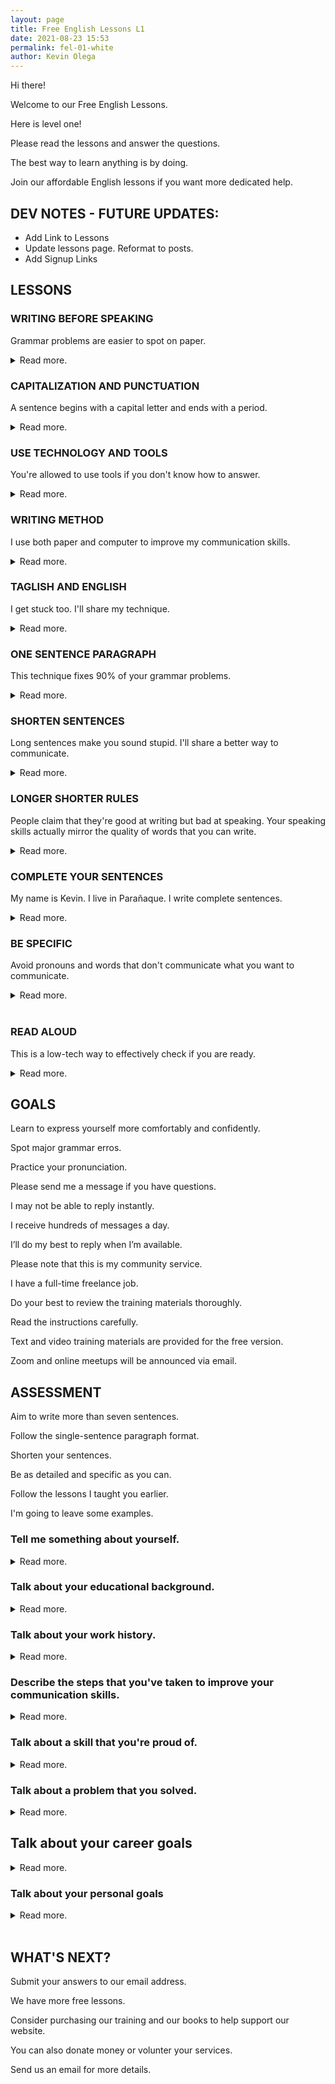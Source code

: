 ```yaml
--- 
layout: page
title: Free English Lessons L1
date: 2021-08-23 15:53
permalink: fel-01-white 
author: Kevin Olega 
--- 
```

Hi there!

Welcome to our Free English Lessons.

Here is level one!

Please read the lessons and answer the questions.

The best way to learn anything is by doing.

Join our affordable English lessons if you want more dedicated help.

## DEV NOTES - FUTURE UPDATES:

- Add Link to Lessons
- Update lessons page. Reformat to posts.
- Add Signup Links

## LESSONS

### WRITING BEFORE SPEAKING

Grammar problems are easier to spot on paper.

<details>
	<summary>Read more.</summary>
	<p>Write as if you are speaking to another person.</p>
	<p>Practice writing everything that you want to say.</p>
	<p>Include all the details.</p>
	<p>Fix the grammar on paper.</p>
	<p>You'll sound a lot better when you begin speaking.</p>
	<p><a href="">FURTHER READING: LINK TO LESSON</a></p>
</details>

### CAPITALIZATION AND PUNCTUATION

A sentence begins with a capital letter and ends with a period.

<details>
	<summary>Read more.</summary>
	<p>A sentence always begins with a capital letter.</p>
	<p>Proper nouns such as names, places, things, and events begin with a capital letter.</p>
	<p>Kevin, Parañaque City, Philippines, West Contact Services, and other proper nouns are written as capital letters.</p>
	<p>Sentences need to end with a punctuation marke like a period, question mark, or exclamation point.</p>
	<p>Failing to do so will give interviewers a bad impression of your communication skills.</p>
	<p><a href="">FURTHER READING: LINK TO LESSON</a></p>
</details>

### USE TECHNOLOGY AND TOOLS

You're allowed to use tools if you don't know how to answer.

<details>
	<summary>Read more.</summary>
	<p>Use the built-in spelling and grammar checker on Google Docs.</p>
	<p>Use the free Grammarly.com service.</p>
	<p>Google words that you don't know.</p>
	<p>Use Google Translate to get ideas on how to communicate your message.</p>
	<p>Tools help spot 90% of your errors.</p>
	<p>Using tools is not cheating.</p>
	<p><a href="">FURTHER READING: LINK TO LESSON</a></p>
</details>

### WRITING METHOD

I use both paper and computer to improve my communication skills.

<details>
	<summary>Read more.</summary>
	<p>I write my ideas on scratch paper.</p>
	<p>I rewrite important ideas in my notebook.</p>
	<p>I format and encode my writing on my computer.</p>
	<p>I record what I said using my phone.</p>
	<p>I listen to how I sound and write ideas on how to improve my communciation.</p>
	<p>I repeat the process until I'm happy with my message.</p>
	<p><a href="">FURTHER READING: LINK TO LESSON</a></p>
</details>

### TAGLISH AND ENGLISH

I get stuck too. I'll share my technique.

<details>
	<summary>Read more.</summary>
	<p>Write your ideas in Taglish.</p>
	<p>Convert your sentences into English.</p>
	<p>Rewrite your ideas until you are happy with the communication.</p>
	<p>Ideas are easier to process on paper than in your head.</p>
	<p>Always write your ideas even if it's in Filipino, you can always translate if you need to.</p>
	<p><a href="">FURTHER READING: LINK TO LESSON</a></p>
</details>

### ONE SENTENCE PARAGRAPH

This technique fixes 90% of your grammar problems.

<details>
	<summary>Read more.</summary>
	<p>Don't waste your effort composing paragraphs with five or more sentences.</p>
	<p>Treat each sentence like a paragraph.</p>
	<p>Include a space above and below your sentence.</p>
	<p>Give each sentence it's own line.</p>
	<p>You'll easily spot grammar problems when you write in this format.</p>
	<p><a href="">FURTHER READING: LINK TO LESSON</a></p>
</details>

### SHORTEN SENTENCES

Long sentences make you sound stupid. I'll share a better way to communicate.

<details>
	<summary>Read more.</summary>
	<p>Don't put all your ideas in one sencences.</p>
	<p>Keep your sentences short and simple.</p>
	<p>Avoid exceeding seven to eleven words when writing sentences.</p>
	<p>Each sentence should only have one idea.</p>
	<p>Ideas will flow smoother after you learn this lesson.</p>
	<p><a href="">FURTHER READING: LINK TO LESSON</a></p>
</details>


### LONGER SHORTER RULES

People claim that they're good at writing but bad at speaking. Your speaking skills actually mirror the quality of words that you can write.

<details>
	<summary>Read more.</summary>
	<p>Write longer then shorter.</p>
	<p>I write 100 sentences about myself.</p>
	<p>I select the best fifty sentences that I can use in interviews.</p>
	<p>I then select the best twenty sentences that will impress the interviewer.</p>
	<p>I finally select five sentences to introduce myself to the interviewer.</p>
	<p>I use the remaining sentences to answer follow-up questions.</p>
	<p>My name is Kevin.</p>
	<p>I live in Parañaque.</p>
	<p>My previous job was sales.</p>
	<p>I enjoy writing, exercising, and reading books.</p>
	<p>I want to work in a call center to earn ₱30,000 a month.</p>
	<p><a href="">FURTHER READING: LINK TO LESSON</a></p>
</details>

### COMPLETE YOUR SENTENCES

My name is Kevin. I live in Parañaque. I write complete sentences.

<details>
	<summary>Read more.</summary>
	<p>A sentence begins with a capital letter and ends with a punctuation mark.</p>
	<p>A sentence needs to have a subject.</p>
	<p>A sentence needs to have a verb.</p>
	<p>A sentence needs to have an object or receiver of the action.</p>
	<p>Write complete sentences.</p>
	<p>Avoid speaking in phrases.</p>
	<p><a href="">FURTHER READING: LINK TO LESSON</a></p>
</details>

### BE SPECIFIC

Avoid pronouns and words that don't communicate what you want to communicate. 

<details>
	<summary>Read more.</summary>
	<p>It's always a good idea to avoid pronouns. </p>
	<p>Overused pronouns create problems because you can get confused.</p>
	<p>He did it after going there.</p>
	<p>Who did what? What did he do? Where did he go?</p>
	<p>Kevin ate at the restaurant after going to the gym.</p>
	<p>Avoid using pronouns to avoid confusion.</p>
	<p><a href="">FURTHER READING: LINK TO LESSON</a></p>
</details>
<br>


### READ ALOUD

This is a low-tech way to effectively check if you are ready.

<details>
	<summary>Read more.</summary>
	<p>We sometimes don't have access to a spelling and grammar check software.</p>
	<p>Read what you've written aloud.</p>
	<p>Listen to how your writing sounds.</p>
	<p>Are you happy with how the message is delivered?</p>
	<p>Read your writing aloud.</p>
	<p><a href="">FURTHER READING: LINK TO LESSON</a></p>
</details>

## GOALS

Learn to express yourself more comfortably and confidently.

Spot major grammar erros.

Practice your pronunciation.

Please send me a message if you have questions.

I may not be able to reply instantly.

I receive hundreds of messages a day.

I’ll do my best to reply when I’m available.

Please note that this is my community service.

I have a full-time freelance job.

Do your best to review the training materials thoroughly.

Read the instructions carefully.

Text and video training materials are provided for the free version.

Zoom and online meetups will be announced via email.

## ASSESSMENT

Aim to write more than seven sentences.

Follow the single-sentence paragraph format.

Shorten your sentences.

Be as detailed and specific as you can.

Follow the lessons I taught you earlier.

I'm going to leave some examples.

### Tell me something about yourself.

<details>
	<summary>Read more.</summary>
	<p>My name is Kevin.</p>
	<p>I live in Parañaque.</p>
	<p>I worked in sales.</p>
	<p>I enjoy writing and studying.</p>
	<p>I love going to the gym.</p>
	<p>I like investing in computers.</p>
	<p>I'm grateful that I get to work from home.</p>
	<p>I spend my free time taking care of my dogs.</p>
	<p>I can deadlift 365 lbs.</p>
	<p>I plan to go camping after the pandemic.</p>
	<p>Now it's your turn.</p>
	<p>Tell me something about yourself.</p>
	<p><a href="">FURTHER READING: LINK TO LESSON</a></p>
</details>


### Talk about your educational background.

<details>
	<summary>Read more.</summary>
	<p>I studied at iAcademy Makati.</p>
	<p>I studied business management.</p>
	<p>I had some programming courses.</p>
	<p>I learned how to cook in 2016.</p>
	<p>I got interested in sports science so I began studying strength training principles.</p>
	<p>I bought a course in marketing and business writing.</p>
	<p>I learned how to drive in 2018</p>
	<p>I studied negotiations and project management back in 2019.</p>
	<p>I studied CSS in 2020.</p>
	<p>I studied Jekyll in 2021.</p>
	<p>I try to learn a new skill every year.</p>
	<p>I'm studying Javascript and databases this year.</p>
	<p>How about you?</p>
	<p>What topics have you studied</p>
	<p>What topics do you want to study?</p>
	<p><a href="">FURTHER READING: LINK TO LESSON</a></p>
</details>

### Talk about your work history.

<details>
	<summary>Read more.</summary>
	<p>I was a part-time store clerk for a family business in 2005.</p>
	<p>I got my first job as a mall promodizer the same year.</p>
	<p>I worked selling real estate.</p>
	<p>I made ₱300,000 selling real estate.</p>
	<p>I transfered to an insurance company because I thought the work would be easier.</p>
	<p>I didn't get a lot of sales working for an insurance company but I did learn a lot.</p>
	<p>I worked for a Korean language center, and taught English to kids.</p>
	<p>I began working for a call center school in 2007.</p>
	<p>We helped thousands of students get hired in a call center.</p>
	<p>Our call center school opened another company and I became a supervisor.</p>
	<p>Unfortunately the company closed down and found myself unemployed.</p>
	<p>I worked as a freelance salesperson and trainer for a health and beauty company.</p>
	<p>I survived by accepting tutorial jobs near me.</p>
	<p>I later worked for a recruitment company.</p>
	<p>I worked in IT sales and made ₱50k a month.</p>
	<p>I went on a mini-retirement for a year and travel using my savings.</p>
	<p>I worked for West Contact Services in 2013 and became top agent until I left in 2016.</p>
	<p>I started working as a professional writer in 2016.</p>
	<p>I became a VA and got promoted to project manager.</p>
	<p>I've been spending my free time studying different skills like programming and video editing.</p>
	<p>My goal is to earn around $2,500 a month.</p>
	<p>How about you?</p>
	<p>Tell me about your work history.</p>
	<p><a href="">FURTHER READING: LINK TO LESSON</a></p>
</details>

### Describe the steps that you've taken to improve your communication skills.


<details>
	<summary>Read more.</summary>
	<p>I read a lot of books.</p>
	<p>I've been writing about my ideas and experience since 2005.</p>
	<p>I write every day.</p>
	<p>I listen to podcasts, audiobooks, interviews, and write notes.</p>
	<p>I have ten boxes full of notes.</p>
	<p>I have about 50,000 notes on my computer.</p>
	<p>I also make an effort to teach others what I know.</p>
	<p>I talk to people whenever possible.</p>
	<p>I share my ideas.</p>
	<p>I try to teach or sell something.</p>
	<p>I fail a lot but I feel that I get better with every failure.</p>
	<p>I used to watch a lot of movies but I don't feel that I make progress.</p>
	<p>I've only made progress when I'm opening my mouth or moving my hands.</p>
	<p>How about you?</p>
	<p>What steps have you taken to improve your communication skills?</p>
	<p><a href="">FURTHER READING: LINK TO LESSON</a></p>
</details>

### Talk about a skill that you're proud of.


<details>
	<summary>Read more.</summary>
	<p>I'm proud of my cooking skills.</p>
	<p>I got into an accident when I was younger.</p>
	<p>My family kept me out of the kitchen and as a result I didn't have any cooking skills.</p>
	<p>I only learned how to cook when I turned twenty six.</p>
	<p>I bought a beginners cook book.</p>
	<p>I bought a giant french cook book.</p>
	<p>I studies videos of Jamie Oliver, Gordon Ramsay, and Heston Blumenthal.</p>
	<p>I watched the videos again and again.</p>
	<p>I bought tools and ingredients then tested the recipes at home.</p>
	<p>I invited friends to eat at my home during my rest days.</p>
	<p>I volunteered to help at the kitchen or cook during gatherings.</p>
	<p>I made friends with chefs and people in the food business.</p>
	<p>I asked for tips and feedback on my cooking.</p>
	<p>I made a friend at my call center job and we began selling food at the office.</p>
	<p>I made a lot of money selling food at the call center.</p>
	<p>I only cook beef and eggs these days.</p>
	<p>I ocassionally make cheesecake and give a box to my friends as gifts.</p>
	<p>I learned a lot of things that I was missing when I learned how to cook.</p>
	<p>I remember that I got my call center job by talking about my cooking skills.</p>
	<p>How about you?</p>
	<p>Tell me about a skill that you're proud of.</p>
	<p><a href="">FURTHER READING: LINK TO LESSON</a></p>
</details>

###  Talk about a problem that you solved.

<details>
	<summary>Read more.</summary>
	<p>Our family didn't have enough money.</p>
	<p>I got kicked out of college because of poor communication skills.</p>
	<p>I got a job at a promodizer.</p>
	<p>I was only earning six thousand pesos a month.</p>
	<p>My boss recommended I continue studying.</p>
	<p>I spent money buying books.</p>
	<p>I spent my bonus to pay for training and seminars.</p>
	<p>I got better jobs when I got better skills.</p>
	<p>I started getting better quality jobs as my communication got better.</p>
	<p>I've received support and advice that got me to where I am today.</p>
	<p>It wasn't always easy.</p>
	<p>Speaking to people is hard.</p>
	<p>I was a naturally shy person.</p>
	<p>I tended to say the wrong words.</p>
	<p>I was always rejected by people.</p>
	<p>I spent a long time feeling depressed.</p>
	<p>I kept going anyway.</p>
	<p>I spent all my available resources to learn skills and get better.</p>
	<p>I was writing and taking notes every day.</p>
	<p>I was studying on the bus, during lunch breaks, and before going to sleep.</p>
	<p>I said no to a lot of invitations.</p>
	<p>I eventually won.</p>
	<p>However, it wasn't easy.</p>
	<p>Learning skills seems to be the best solution to solving personal and financial problems.</p>
	<p>How about you?</p>
	<p>Share a story about how you solved a problem.</p>

	<p><a href="">FURTHER READING: LINK TO LESSON</a></p>
</details>

## Talk about your career goals

<details>
	<summary>Read more.</summary>
	<p>It's unfortunate that I'm writing this in 2021.</p>
	<p>I already achieved most of my career goals.</p>
	<p>I've hit all the milestones that I thought I could only wish or pray for when I was younger.</p>
	<p>I've sold enough product to get a six-figure income.</p>
	<p>I've helped hundreds of people get hired at their dream jobs.</p>
	<p>I've worked in IT.</p>
	<p>I've worked in recruitment.</p>
	<p>I've worked in sales.</p>
	<p>I've become a trainer.</p>
	<p>I've become a top agent.</p>
	<p>I've been promoted to a manager position.</p>
	<p>I've gone on a mini-retirement.</p>
	<p>I can now work from anywhere with an internet connection.</p>
	<p>I'm already at my target.</p>
	<p>There are a few things that I'm aiming for.</p>
	<p>I'm looking to increase my income to $2,500 a month through my job.</p>
	<p>I'd like to get better at making videos.</p>
	<p>I'd like to complete my programming lessons.</p>
	<p>That's it.</p>
	<p>How about you?</p>
	<p>What are your career goals?</p>
	<p><a href="">FURTHER READING: LINK TO LESSON</a></p>
</details>

### Talk about your personal goals

<details>
	<summary>Read more.</summary>
	<p>I'm really happy where I am right now.</p>
	<p>I've already bought everything that I've wanted to buy.</p>
	<p>I have a few more items on my list.</p>
	<p>I'd love to increase my income to $2,500 a month.</p>
	<p>I'd love to learn how to program.</p>
	<p>I'd love to spend time practicing boxing and jiujitsu.</p>
	<p>I'd love to go on hiking and camping trips.</p>
	<p>I'd love to hire a second assistant to take over some of my jobs so I can spend more time watching anime.</p>
	<p>That's it.</p>
	<p>How about you?</p>
	<p>What are your personal goals?</p>
	<p><a href="">FURTHER READING: LINK TO LESSON</a></p>
</details>
<br>

## WHAT'S NEXT?

Submit your answers to our email address.

We have more free lessons.

Consider purchasing our training and our books to help support our website.

You can also donate money or volunter your services.

Send us an email for more details.

